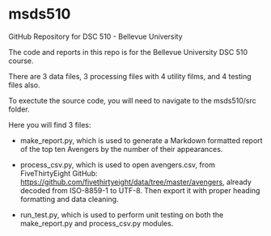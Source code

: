 # msds510
GitHub Repository for DSC 510 - Bellevue University

The code and reports in this repo is for the Bellevue University DSC 510 course.

There are 3 data files, 3 processing files with 4 utility films, and 4 testing files also.

To exectute the source code, you will need to navigate to the msds510/src folder.

Here you will find 3 files:

* make_report.py, which is used to generate a Markdown formatted report of the top ten Avengers by the number of their appearances.

* process_csv.py, which is used to open avengers.csv, from FiveThirtyEight GitHub: https://github.com/fivethirtyeight/data/tree/master/avengers, already decoded from ISO-8859-1 to UTF-8.
Then export it with proper heading formatting and data cleaning.

* run_test.py, which is used to perform unit testing on both the make_report.py and process_csv.py modules.
